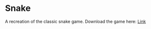 # Snake
A recreation of the classic snake game.
Download the game here: [Link](http://www.filedropper.com/classicsnake)
